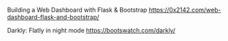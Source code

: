 Building a Web Dashboard with Flask & Bootstrap
https://0x2142.com/web-dashboard-flask-and-bootstrap/

Darkly: Flatly in night mode
https://bootswatch.com/darkly/
